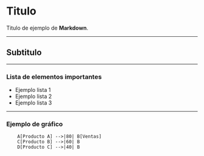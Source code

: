 # Titulo

Titulo de ejemplo de **Markdown**.

---

## Subtitulo

---

### Lista de elementos importantes

- Ejemplo lista 1
- Ejemplo lista 2
- Ejemplo lista 3

---

### Ejemplo de gráfico

```mermaid
    A[Producto A] -->|80| B[Ventas]
    C[Producto B] -->|60| B
    D[Producto C] -->|40| B

